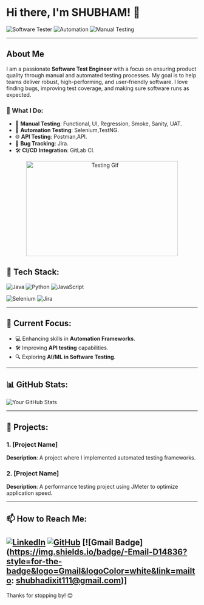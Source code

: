 
# Hi there, I'm SHUBHAM! 👋

![Software Tester](https://img.shields.io/badge/Software%20Tester-QA%20Enthusiast-blue) ![Automation](https://img.shields.io/badge/Test%20Automation-Selenium-green) ![Manual Testing](https://img.shields.io/badge/Manual%20Testing-Functional%20%7C%20Regression%20%7C%20UAT-orange)

---

## About Me

I am a passionate **Software Test Engineer** with a focus on ensuring product quality through manual and automated testing processes. My goal is to help teams deliver robust, high-performing, and user-friendly software. I love finding bugs, improving test coverage, and making sure software runs as expected.

### 🚀 What I Do:

- 🧪 **Manual Testing**: Functional, UI, Regression, Smoke, Sanity, UAT.
- 🤖 **Automation Testing**: Selenium,TestNG.
- 🌐 **API Testing**: Postman,API.
- 🐛 **Bug Tracking**: Jira.
- 🛠 **CI/CD Integration**: GitLab CI.

<p align="center">
  <img src="https://media.giphy.com/media/f3iwJFOVOwuy7K6FFw/giphy.gif" width="400" height="250" alt="Testing Gif">
</p>

## 🔧 Tech Stack:

![Java](https://img.shields.io/badge/Java-ED8B00?style=for-the-badge&logo=java&logoColor=white)
![Python](https://img.shields.io/badge/Python-3776AB?style=for-the-badge&logo=python&logoColor=white)
![JavaScript](https://img.shields.io/badge/JavaScript-323330?style=for-the-badge&logo=javascript&logoColor=F7DF1E)

![Selenium](https://img.shields.io/badge/Selenium-43B02A?style=for-the-badge&logo=selenium&logoColor=white)
![Jira](https://img.shields.io/badge/Jira-0052CC?style=for-the-badge&logo=jira&logoColor=white)

---

## 🌱 Current Focus:

- 💻 Enhancing skills in **Automation Frameworks**.
- 🛠 Improving **API testing** capabilities.
- 🔍 Exploring **AI/ML in Software Testing**.

---

## 📊 GitHub Stats:

![Your GitHub Stats](https://github-readme-stats.vercel.app/api?username=yourusername&show_icons=true&theme=radical)

---

## 🚀 Projects:

### 1. [Project Name]
**Description**: A project where I implemented automated testing frameworks.

### 2. [Project Name]
**Description**: A performance testing project using JMeter to optimize application speed.

---

## 📫 How to Reach Me:

[![LinkedIn](https://img.shields.io/badge/LinkedIn-0077B5?style=for-the-badge&logo=linkedin&logoColor=white)](https://www.linkedin.com/in/shubham-dixit-11985a185)
[![GitHub](https://img.shields.io/badge/GitHub-100000?style=for-the-badge&logo=github&logoColor=white)](https://github.com/MrSsd111)
[![Gmail Badge](https://img.shields.io/badge/-Email-D14836?style=for-the-badge&logo=Gmail&logoColor=white&link=mailto: shubhadixit111@gmail.com)]
---

Thanks for stopping by! 😊
